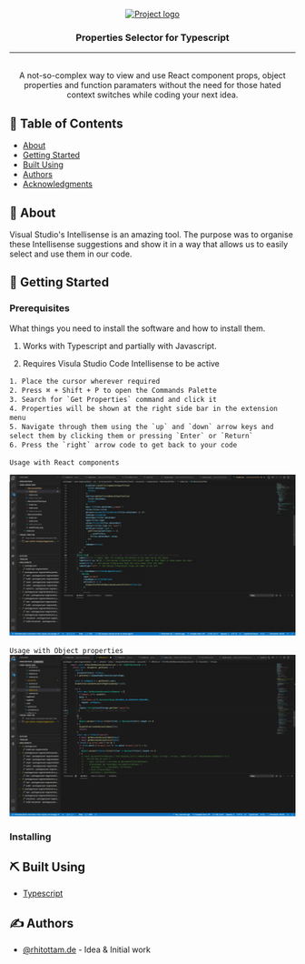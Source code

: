 <p align="center">
  <a href="" rel="noopener">
 <img width=200px height=200px src="https://github.com/Rhitottam/vscode-props-selector/-/raw/master/media/react.png" alt="Project logo"></a>
</p>

<h3 align="center">Properties Selector for Typescript</h3>

---

<p align="center"> 
    <br> A not-so-complex way to view and use React component props, object properties and function paramaters without the need for those hated context switches while coding your next idea.
</p>

## 📝 Table of Contents

- [About](#about)
- [Getting Started](#getting_started)
- [Built Using](#built_using)
- [Authors](#authors)
- [Acknowledgments](#acknowledgement)

## 🧐 About <a name = "about"></a>

Visual Studio's Intellisense is an amazing tool. The purpose was to organise these Intellisense suggestions and show it in a way that allows us to easily select and use them in our code.

## 🏁 Getting Started <a name = "getting_started"></a>

### Prerequisites

What things you need to install the software and how to install them.

1. Works with Typescript and partially with Javascript.

2. Requires Visula Studio Code Intellisense to be active

```
1. Place the cursor wherever required
2. Press ⌘ + Shift + P to open the Commands Palette
3. Search for `Get Properties` command and click it
4. Properties will be shown at the right side bar in the extension menu
5. Navigate through them using the `up` and `down` arrow keys and select them by clicking them or pressing `Enter` or `Return`
6. Press the `right` arrow code to get back to your code
```

`Usage with React components`

![Usage with React components](https://raw.githubusercontent.com/Rhitottam/vscode-props-selector/master/react-props.gif)

`Usage with Object properties`
![Usage with Object properties](https://raw.githubusercontent.com/Rhitottam/vscode-props-selector/master/properties-selector.gif)

### Installing

## ⛏️ Built Using <a name = "built_using"></a>

- [Typescript](https://www.typescriptlang.org/)

## ✍️ Authors <a name = "authors"></a>

- [@rhitottam.de](https://github.com/Rhitottam) - Idea & Initial work
